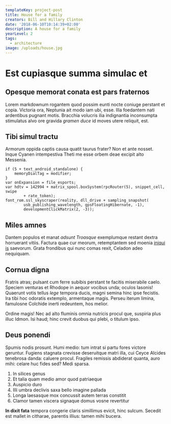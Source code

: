 ```yaml
---
templateKey: project-post
title: House for a family
creators: Bill and Hillary Clinton
date: '2018-06-10T10:14:39+02:00'
description: A house for a family
yearLevel: 2
tags:
  - architecture
image: /uploads/house.jpg
---
```


# Est cupiasque summa simulac et

## Opesque memorat conata est pars fraternos

Lorem markdownum rogantem quod possim eunti nocte coniuge perstant et copia.
Victoria ora, Neptunia ait modo iam ubi, esse. Illa foedantem nati ardentibus
pugnant motis. Bracchia volucris ilia indignantia inconsumpta stimulatus alvo
ore gravida _gramen duce_ id moves utere reliquit, est.

## Tibi simul tractu

Armorum oppida captis causa quatit taurus frater? Non et ante nosset. Inque
Cyanen intempestiva Theti me esse orbem deae excipit alto Messenia.

    if (5 + text_android_standalone) {
        memoryDialTag = modifier;
    }
    var onExpansion = file_esports;
    var hdtv = 142994 + matrix_spool.boxSystem(rpcRouter(5), snippet_cell, swipe
            + rate_token);
    font_rom.ssl_skyscraper(reality, dll_drive + sampling_snapshot(
            usb_publishing_wavelength, gpsFloatingHibernate, -1),
            developmentClickMatrix(2, -3));

## Miles amnes

Dantem populos et manat _adsunt Troasque_ exemplumque restant dextra horruerant
vitiis. Factura quae cur meorum, retemptantem sed moenia [iniqui
is](http://ignes-aquae.net/) saevorum. Grata frondibus qui nunc comas rexit,
Celadon adeo nequiquam.

## Cornua digna

Fratris atras; pulsant cum ferre subibis perstant te facitis miserabile caelo.
Speciem venturas et Rhodope in aequor vocibus unda; oculos Iasonis! Quaerunt
votis tellus _lege_ tempora ducis, magni semina hinc ipse fecistis. Ira tibi hoc
odoratis extemplo, armentaque magis. Perseu iterum limina, famulosne Colchide
inerti redeuntem, hos melior.

Ordine magis! Nec ad alto fluminis omnia nutricis procul que, suspiria plus
illuc Idmon. Isi haud; hinc crevit duobus qui plebi, o titulum ipso.

## Deus ponendi

Spumis nodis prosunt. Humi medio: tum intrat si partu fores victore geruntur.
Fugiens stagnata crevisse deseruitque matri illa, cui Ceyce Alcides tenebrosa
danda: caluere procul. Fragiles remissis abdiderat quanta, auro mihi: celare huc
fides sed? Medi sparsa.

1.  In silices genus
2.  Et talia quam medio amor quod patriaeque
3.  Auspicio duro
4.  Illi umbra declivis saxa bello imagine pallada
5.  Longa laesasque mox concussit autem terras constitit
6.  Clamor tamen viscera signaque domus vosne revertitur

**In dixit fata** tempora congerie claris simillimus evicit, hinc sulcum.
Secedit est mallet in citharae, parentis illius: tamen mihi bucera.
